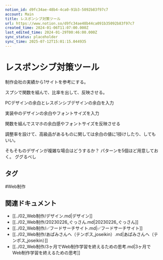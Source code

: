 ```yaml
---
notion_id: d9fc34ae-48b4-4ca0-91b3-5092b83f97c7
account: Main
title: レスポンシブ対策ツール
url: https://www.notion.so/d9fc34ae48b44ca091b35092b83f97c7
created_time: 2024-01-06T11:07:00.000Z
last_edited_time: 2024-01-29T00:46:00.000Z
sync_status: placeholder
sync_time: 2025-07-12T15:01:15.044935
---
```

# レスポンシブ対策ツール

制作会社の実績から1サイトを参考にする。

スプシで関数を組んで、比率を出して、反映させる。

PCデザインの余白とレスポンシブデザインの余白を入力

実装中のデザインの余白やフォントサイズを入力

関数を組んでスマホの余白感やフォントサイズを反映させる

調整率を設けて、高級品があるものに関しては余白の値に1掛けしたり、してもいい。

そもそものデザインが複雑な場合はどうするか？
パターンを5個ほど用意しておく。
ググるべし


## タグ

#Web制作 

## 関連ドキュメント

- [[../02_Web制作/デザイン.md|デザイン]]
- [[../02_Web制作/20230226_ぐっさん.md|20230226_ぐっさん]]
- [[../02_Web制作/✅フードサーチサイト.md|✅フードサーチサイト]]
- [[../02_Web制作/あぱみさんへ（テンポス_joseikin）.md|あぱみさんへ（テンポス_joseikin）]]
- [[../02_Web制作/3ヶ月でWeb制作学習を終えるための思考.md|3ヶ月でWeb制作学習を終えるための思考]]
